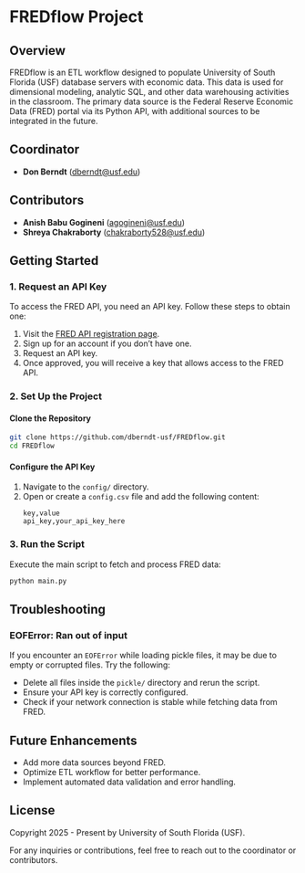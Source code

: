 # FREDflow Project

## Overview
FREDflow is an ETL workflow designed to populate University of South Florida (USF) database servers with economic data. This data is used for dimensional modeling, analytic SQL, and other data warehousing activities in the classroom. The primary data source is the Federal Reserve Economic Data (FRED) portal via its Python API, with additional sources to be integrated in the future.

## Coordinator
- **Don Berndt** (dberndt@usf.edu)

## Contributors
- **Anish Babu Gogineni** (agogineni@usf.edu)
- **Shreya Chakraborty** (chakraborty528@usf.edu)

## Getting Started
### 1. Request an API Key
To access the FRED API, you need an API key. Follow these steps to obtain one:
1. Visit the [FRED API registration page](https://fredaccount.stlouisfed.org/apikeys).
2. Sign up for an account if you don’t have one.
3. Request an API key.
4. Once approved, you will receive a key that allows access to the FRED API.

### 2. Set Up the Project
#### Clone the Repository
```bash
git clone https://github.com/dberndt-usf/FREDflow.git
cd FREDflow
```

<!-- #### Install Dependencies
Ensure you have Python installed (preferably 3.8+). Then, install the required libraries:
```bash
pip install -r requirements.txt
``` -->

#### Configure the API Key
1. Navigate to the `config/` directory.
2. Open or create a `config.csv` file and add the following content:
   ```csv
   key,value
   api_key,your_api_key_here
   ```

### 3. Run the Script
Execute the main script to fetch and process FRED data:
```bash
python main.py
```

## Troubleshooting
### EOFError: Ran out of input
If you encounter an `EOFError` while loading pickle files, it may be due to empty or corrupted files. Try the following:
- Delete all files inside the `pickle/` directory and rerun the script.
- Ensure your API key is correctly configured.
- Check if your network connection is stable while fetching data from FRED.

## Future Enhancements
- Add more data sources beyond FRED.
- Optimize ETL workflow for better performance.
- Implement automated data validation and error handling.

## License
Copyright 2025 - Present by University of South Florida (USF).

For any inquiries or contributions, feel free to reach out to the coordinator or contributors.

